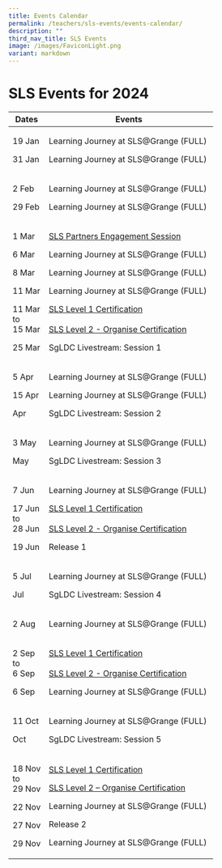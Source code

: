 ```yaml
---
title: Events Calendar
permalink: /teachers/sls-events/events-calendar/
description: ""
third_nav_title: SLS Events
image: /images/FaviconLight.png
variant: markdown
---
```

<h1>SLS Events for 2024</h1>
<table>
    <thead>
        <tr>
            <th>Dates</th>
            <th>Events</th>
        </tr>
    </thead>
    <tbody>
        <tr>            
            <td>
                <p>19 Jan</p>
                <p>31 Jan</p>
            </td>            
            <td>
                <p>Learning Journey at SLS@Grange (FULL)</p>
                <p>Learning Journey at SLS@Grange (FULL)</p>
            </td>
        </tr>
        <tr>            
            <td>
                <p>2 Feb</p>
                <p>29 Feb</p>
            </td>            
            <td>
                <p>Learning Journey at SLS@Grange (FULL)</p>
                <p>Learning Journey at SLS@Grange (FULL)</p>
            </td>
        </tr>
        <tr>            
            <td>
                <p>1 Mar</p>
                <p>6 Mar</p>
                <p>8 Mar</p>
                <p>11 Mar</p>
                <p>11 Mar<br>to<br> 15 Mar</p>
                <p>25 Mar</p>
            </td>            
            <td>
                <p><a target="_blank" href="/partners/events/sls-partners-engagement-session-2024/">SLS Partners Engagement Session</a></p>
                <p>Learning Journey at SLS@Grange (FULL)</p>
                <p>Learning Journey at SLS@Grange (FULL)</p>
                <p>Learning Journey at SLS@Grange (FULL)</p>
                <p><a target="_blank" href="https://go.gov.sg/sls-level1-course">SLS Level 1 Certification</a><br><br><a rel="noopener noreferrer" target="_blank" href="https://go.gov.sg/sls-level2-course-organise">SLS Level 2 - Organise Certification</a></p>
                <p>SgLDC Livestream: Session 1</p>
            </td>
        </tr>
        <tr>            
            <td>
                <p>5 Apr</p>
                <p>15 Apr</p>
                <p>Apr</p>
            </td>            
            <td>
                <p>Learning Journey at SLS@Grange (FULL)</p>
                <p>Learning Journey at SLS@Grange (FULL)</p>
                <p>SgLDC Livestream: Session 2</p>
            </td>
        </tr>
        <tr>            
            <td>
                <p>3 May</p>
                <p>May</p>
            </td>            
            <td>
                <p>Learning Journey at SLS@Grange (FULL)&nbsp;</p>
                <p>SgLDC Livestream: Session 3</p>
            </td>
        </tr>
        <tr>            
            <td>
                <p>7 Jun</p>
                <p>17 Jun<br>to<br> 28 Jun</p>
<p>19 Jun</p>
            </td>
            <td>
                <p>Learning Journey at SLS@Grange (FULL)</p>
                <p><a target="_blank" href="https://go.gov.sg/sls-level1-course">SLS Level 1 Certification</a><br><br><a rel="noopener noreferrer" target="_blank" href="https://go.gov.sg/sls-level2-course-organise">SLS Level 2 - Organise Certification</a></p>
<p>Release 1</p>
            </td>
        </tr>
        <tr>            
            <td>
                <p>5 Jul</p>
                <p>Jul</p>
            </td>            
            <td>
                <p>Learning Journey at SLS@Grange (FULL)</p>
                <p>SgLDC Livestream: Session 4</p>
            </td>
        </tr>
        <tr>            
            <td>
                <p>2 Aug</p>
            </td>            
            <td>
                <p>Learning Journey at SLS@Grange (FULL)</p>
            </td>
        </tr>
        <tr>            
            <td>
                <p>2 Sep<br>to<br> 6 Sep</p>
                <p>6 Sep</p>
            </td>            
            <td>
                <p><a target="_blank" href="https://go.gov.sg/sls-level1-course">SLS Level 1 Certification</a><br><br><a rel="noopener noreferrer" target="_blank" href="https://go.gov.sg/sls-level2-course-organise">SLS Level 2 - Organise Certification</a></p>
                <p>Learning Journey at SLS@Grange (FULL)</p>
            </td>
        </tr>
        <tr>            
            <td>
                <p>11 Oct</p>
                <p>Oct</p>
            </td>            
            <td>
                <p>Learning Journey at SLS@Grange (FULL)</p>
                <p>SgLDC Livestream: Session 5</p>
            </td>
        </tr>
        <tr>            
            <td>
                <p>18 Nov<br>to<br> 29 Nov</p>
                <p>22 Nov</p>
                <p>27 Nov</p>
                <p>29 Nov</p>
            </td>            
            <td>
                <p><a target="_blank" href="https://go.gov.sg/sls-level1-course">SLS Level 1 Certification</a></p>
                <p><a target="_blank" href="https://go.gov.sg/sls-level2-course-organise">SLS Level 2 – Organise Certification</a></p>
                <p>Learning Journey at SLS@Grange (FULL)</p>
                <p>Release 2</p>
                <p>Learning Journey at SLS@Grange (FULL)</p>
            </td>
        </tr>
    </tbody>
</table>